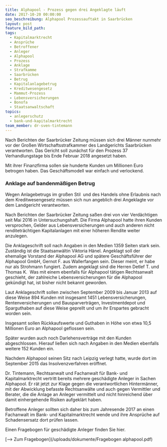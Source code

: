 ```yaml
---
title: Alphapool - Prozess gegen drei Angeklagte läuft
date: 2017-10-20 00:00:00
seo_beschreibung: Alphapool Prozessauftakt in Saarbrücken
layout: post
feature_bild_path:
tags:
  - Kapitalmarktrecht
  - Ansprüche
  - Betroffener
  - Anleger
  - Alphapool
  - Prozess
  - Anklage
  - Strafkamme
  - Saarbrücken
  - Betrug
  - Kapitalanlagebetrug
  - Kreditwesengesetz
  - Mammut-Prozess
  - Lebensversicherungen
  - Bonofa
  - Staatsanwaltschaft
topics:
  - anlegerschutz
  - bank-und-kapitalmarktrecht
team_member: dr-sven-tintemann
---
```



Nach Berichten der Saarbr&uuml;cker Zeitung m&uuml;ssen sich drei M&auml;nner nunmehr vor der Gro&szlig;en Wirtschaftsstrafkammer des Landgerichts Saarbr&uuml;cken verantworten. Das Gericht soll zun&auml;chst f&uuml;r den Prozess 37 Verhandlungstage bis Ende Februar 2018 angesetzt haben.

Mit ihrer Finanzfirma sollen sie hunderte Kunden um Millionen Euro betrogen haben. Das Gesch&auml;ftsmodell war einfach und verlockend.

### Anklage auf bandenm&auml;&szlig;igen Betrug

Wegen Anlagebetrugs im gro&szlig;en Stil&nbsp; und des Handels ohne Erlaubnis nach dem Kreditwesengesetz m&uuml;ssen sich nun angeblich drei Angeklagte vor dem Landgericht verantworten.

Nach Berichten der Saarbr&uuml;cker Zeitung sa&szlig;en drei von vier Verd&auml;chtigen seit Mai 2016 in Untersuchungshaft. Die Firma Alphapool hatte ihren Kunden versprochen, Gelder aus Lebensversicherungen und auch anderen nicht renditetr&auml;chtigen Kapitalanlagen mit einer h&ouml;heren Rendite weiter anzulegen.

Die Anklageschrift soll nach Angaben in den Medien 1359 Seiten stark sein. Zust&auml;ndig ist die Staatsanw&auml;ltin Viktoria H&auml;nel. Angeklagt soll der ehemalige Vorstand der Alphapool AG und sp&auml;tere Gesch&auml;ftsf&uuml;hrer der Alphapool GmbH, Gernot F. aus Wallerfangen sein. Dieser meint, er habe nur als Strohmann fungiert. Zudem angeklagt sind die Herren Detlef T. und Thomas K.&nbsp; Was mit einem ebenfalls f&uuml;r Alphapool t&auml;tigen Rechtsanwalt geschieht, der zahlreiche Lebensversicherungen f&uuml;r die Alphapool gek&uuml;ndigt hat, ist bisher nicht bekannt geworden.

Laut Anklageschrift sollen zwischen September 2009 bis Januar 2013 auf diese Weise 894 Kunden mit insgesamt 1451 Lebensversicherungen, Rentenversicherungen und Bausparvertr&auml;gen, Investmentdepot und Sparguthaben auf diese Weise geprellt und um ihr Erspartes gebracht worden sein.

Insgesamt sollen R&uuml;ckkaufswerte und Guthaben in H&ouml;he von etwa 10,5 Millionen Euro an Alphapool geflossen sein.

Sp&auml;ter wurden auch noch Darlehensvertr&auml;ge mit den Kunden abgeschlossen. Hierauf lie&szlig;en sich nach Angaben in den Medien ebenfalls weitere 152 Kunden ein.

Nachdem Alphapool seinen Sitz nach Leipzig verlegt hatte, wurde dort im September 2015 das Insolvenzverfahren er&ouml;ffnet.

Dr. Tintemann, Rechtsanwalt und Fachanwalt f&uuml;r Bank- und Kapitalmarktrecht vertritt bereits mehrere gesch&auml;digte Anleger in Sachen Alphapool. Er r&auml;t jetzt zur Klage gegen die verantwortlichen Hinterm&auml;nner, mit der Abwicklung befasste Rechtsanw&auml;lte und auch gegen Vermittler und Berater, die die Anlage an Anleger vermittelt und nicht hinreichend &uuml;ber damit einhergehende Risiken aufgekl&auml;rt haben.

Betroffene Anleger sollten sich daher bis zum Jahresende 2017 an einen Fachanwalt im Bank- und Kapitalmarktrecht wende und ihre Anspr&uuml;che auf Schadensersatz dort pr&uuml;fen lassen.

Einen Fragebogen f&uuml;r gesch&auml;digte Anleger finden Sie hier.

[--&gt; Zum Fragebogen](/uploads/dokumente/Fragebogen alphapool.pdf)